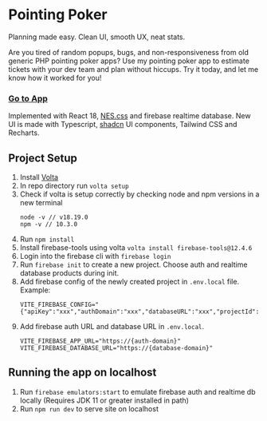 # Pointing Poker

Planning made easy. Clean UI, smooth UX, neat stats. 

Are you tired of random popups, bugs, and non-responsiveness from old generic PHP pointing poker apps? Use my pointing poker app to estimate tickets with your dev team and plan without hiccups. Try it today, and let me know how it worked for you!

### [Go to App](https://pointingpoker.pages.dev/)

Implemented with React 18, [NES.css](https://nostalgic-css.github.io/NES.css/#)  and firebase realtime database. New UI is made with Typescript, [shadcn](https://ui.shadcn.com/) UI components, Tailwind CSS and Recharts.

## Project Setup

1. Install [Volta](https://docs.volta.sh/guide/getting-started)
2. In repo directory run `volta setup`
3. Check if volta is setup correctly by checking node and npm versions in a new terminal
   ```
   node -v // v18.19.0
   npm -v // 10.3.0
   ```
4. Run `npm install`
5. Install firebase-tools using volta `volta install firebase-tools@12.4.6`
6. Login into the firebase cli with `firebase login`
7. Run `firebase init` to create a new project. Choose auth and realtime database products during init.
8. Add firebase config of the newly created project in `.env.local` file. Example:
   ```
   VITE_FIREBASE_CONFIG="{"apiKey":"xxx","authDomain":"xxx","databaseURL":"xxx","projectId":"xxx","storageBucket":"xxx","messagingSenderId":"xxx","appId":"xxx"}"
   ```
9. Add firebase auth URL and database URL in `.env.local`.
   ```
   VITE_FIREBASE_APP_URL="https://{auth-domain}"
   VITE_FIREBASE_DATABASE_URL="https://{database-domain}"
   ```

## Running the app on localhost

1. Run `firebase emulators:start` to emulate firebase auth and realtime db locally (Requires JDK 11 or greater installed in path)
2. Run `npm run dev` to serve site on localhost
